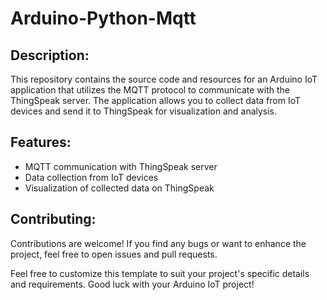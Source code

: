 # Arduino-Python-Mqtt

## Description:
This repository contains the source code and resources for an Arduino IoT application that utilizes the MQTT protocol to communicate with the ThingSpeak server. The application allows you to collect data from IoT devices and send it to ThingSpeak for visualization and analysis.

## Features:
- MQTT communication with ThingSpeak server
- Data collection from IoT devices
- Visualization of collected data on ThingSpeak

## Contributing:
Contributions are welcome! If you find any bugs or want to enhance the project, feel free to open issues and pull requests.

Feel free to customize this template to suit your project's specific details and requirements. Good luck with your Arduino IoT project!
